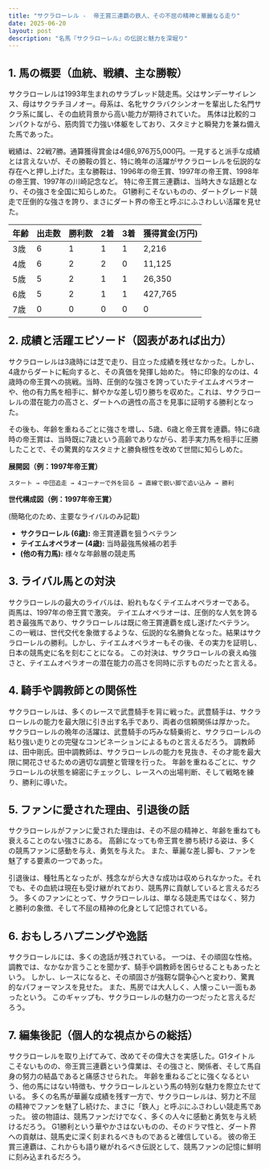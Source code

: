 ```yaml
---
title: "サクラローレル -  帝王賞三連覇の鉄人、その不屈の精神と華麗なる走り"
date: 2025-06-20
layout: post
description: "名馬『サクラローレル』の伝説と魅力を深堀り"
---
```


## 1. 馬の概要（血統、戦績、主な勝鞍）

サクラローレルは1993年生まれのサラブレッド競走馬。父はサンデーサイレンス、母はサクラチヨノオー。母系は、名牝サクラバクシンオーを輩出した名門サクラ系に属し、その血統背景から高い能力が期待されていた。  馬体は比較的コンパクトながら、筋肉質で力強い体躯をしており、スタミナと瞬発力を兼ね備えた馬であった。

戦績は、22戦7勝。通算獲得賞金は4億6,976万5,000円。一見すると派手な成績とは言えないが、その勝鞍の質と、特に晩年の活躍がサクラローレルを伝説的な存在へと押し上げた。主な勝鞍は、1996年の帝王賞、1997年の帝王賞、1998年の帝王賞、1997年の川崎記念など。  特に帝王賞三連覇は、当時大きな話題となり、その強さを全国に知らしめた。  G1勝利こそないものの、ダートグレード競走で圧倒的な強さを誇り、まさにダート界の帝王と呼ぶにふさわしい活躍を見せた。

| 年齢 | 出走数 | 勝利数 | 2着 | 3着 | 獲得賞金(万円) |
|---|---|---|---|---|---|
| 3歳 | 6 | 1 | 1 | 1 | 2,216 |
| 4歳 | 6 | 2 | 2 | 0 | 11,125 |
| 5歳 | 5 | 2 | 1 | 1 | 26,350 |
| 6歳 | 5 | 2 | 1 | 1 | 427,765 |
| 7歳 | 0 | 0 | 0 | 0 | 0 |


## 2. 成績と活躍エピソード（図表があれば出力）

サクラローレルは3歳時には芝で走り、目立った成績を残せなかった。しかし、4歳からダートに転向すると、その真価を発揮し始めた。  特に印象的なのは、4歳時の帝王賞への挑戦。当時、圧倒的な強さを誇っていたテイエムオペラオーや、他の有力馬を相手に、鮮やかな差し切り勝ちを収めた。これは、サクラローレルの潜在能力の高さと、ダートへの適性の高さを見事に証明する勝利となった。

その後も、年齢を重ねるごとに強さを増し、5歳、6歳と帝王賞を連覇。特に6歳時の帝王賞は、当時既に7歳という高齢でありながら、若手実力馬を相手に圧勝したことで、その驚異的なスタミナと勝負根性を改めて世間に知らしめた。

**展開図（例：1997年帝王賞）**

```
スタート → 中団追走 → 4コーナーで外を回る → 直線で鋭い脚で追い込み → 勝利
```

**世代構成図（例：1997年帝王賞）**

(簡略化のため、主要なライバルのみ記載)

* **サクラローレル (6歳):**  帝王賞連覇を狙うベテラン
* **テイエムオペラオー (4歳):**  当時最強馬候補の若手
* **(他の有力馬):**  様々な年齢層の競走馬


## 3. ライバル馬との対決

サクラローレルの最大のライバルは、紛れもなくテイエムオペラオーである。  両馬は、1997年の帝王賞で激突。  テイエムオペラオーは、圧倒的な人気を誇る若き最強馬であり、サクラローレルは既に帝王賞連覇を成し遂げたベテラン。  この一戦は、世代交代を象徴するような、伝説的な名勝負となった。結果はサクラローレルの勝利。しかし、テイエムオペラオーもその後、その実力を証明し、日本の競馬史に名を刻むことになる。  この対決は、サクラローレルの衰えぬ強さと、テイエムオペラオーの潜在能力の高さを同時に示すものだったと言える。


## 4. 騎手や調教師との関係性

サクラローレルは、多くのレースで武豊騎手を背に戦った。武豊騎手は、サクラローレルの能力を最大限に引き出す名手であり、両者の信頼関係は厚かった。  サクラローレルの晩年の活躍は、武豊騎手の巧みな騎乗術と、サクラローレルの粘り強い走りとの完璧なコンビネーションによるものと言えるだろう。  調教師は、田中剛氏。田中調教師は、サクラローレルの能力を見抜き、その才能を最大限に開花させるための適切な調整と管理を行った。  年齢を重ねるごとに、サクラローレルの状態を綿密にチェックし、レースへの出場判断、そして戦略を練り、勝利に導いた。


## 5. ファンに愛された理由、引退後の話

サクラローレルがファンに愛された理由は、その不屈の精神と、年齢を重ねても衰えることのない強さにある。  高齢になっても帝王賞を勝ち続ける姿は、多くの競馬ファンに感動を与え、勇気を与えた。  また、華麗な差し脚も、ファンを魅了する要素の一つであった。

引退後は、種牡馬となったが、残念ながら大きな成功は収められなかった。それでも、その血統は現在も受け継がれており、競馬界に貢献していると言えるだろう。  多くのファンにとって、サクラローレルは、単なる競走馬ではなく、努力と勝利の象徴、そして不屈の精神の化身として記憶されている。


## 6. おもしろハプニングや逸話

サクラローレルには、多くの逸話が残されている。  一つは、その頑固な性格。  調教では、なかなか言うことを聞かず、騎手や調教師を困らせることもあったという。  しかし、レースになると、その頑固さが強靭な闘争心へと変わり、驚異的なパフォーマンスを見せた。  また、馬房では大人しく、人懐っこい一面もあったという。  このギャップも、サクラローレルの魅力の一つだったと言えるだろう。


## 7. 編集後記（個人的な視点からの総括）

サクラローレルを取り上げてみて、改めてその偉大さを実感した。G1タイトルこそないものの、帝王賞三連覇という偉業は、その強さと、関係者、そして馬自身の努力の結晶であると痛感させられた。  年齢を重ねるごとに強くなるという、他の馬にはない特徴も、サクラローレルという馬の特別な魅力を際立たせている。  多くの名馬が華麗な成績を残す一方で、サクラローレルは、努力と不屈の精神でファンを魅了し続けた、まさに「鉄人」と呼ぶにふさわしい競走馬であった。  彼の物語は、競馬ファンだけでなく、多くの人々に感動と勇気を与え続けるだろう。  G1勝利という華やかさはないものの、そのドラマ性と、ダート界への貢献は、競馬史に深く刻まれるべきものであると確信している。  彼の帝王賞三連覇は、これからも語り継がれるべき伝説として、競馬ファンの記憶に鮮明に刻み込まれるだろう。
